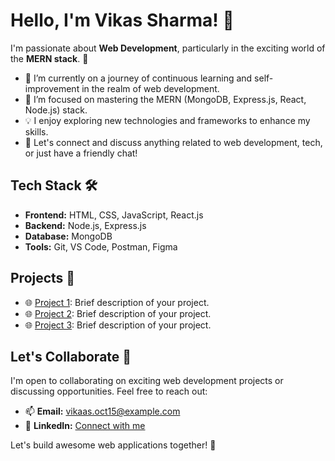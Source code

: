 # Hello, I'm Vikas Sharma! 👋

I'm passionate about **Web Development**, particularly in the exciting world of the **MERN stack**. 🚀

- 🔭 I’m currently on a journey of continuous learning and self-improvement in the realm of web development.
- 🌱 I’m focused on mastering the MERN (MongoDB, Express.js, React, Node.js) stack.
- 💡 I enjoy exploring new technologies and frameworks to enhance my skills.
- 💬 Let's connect and discuss anything related to web development, tech, or just have a friendly chat!

## Tech Stack 🛠️

- **Frontend:** HTML, CSS, JavaScript, React.js
- **Backend:** Node.js, Express.js
- **Database:** MongoDB
- **Tools:** Git, VS Code, Postman, Figma

## Projects 🚀

- 🌐 [Project 1](link-to-project-1): Brief description of your project.
- 🌐 [Project 2](link-to-project-2): Brief description of your project.
- 🌐 [Project 3](link-to-project-3): Brief description of your project.

## Let's Collaborate 🤝

I'm open to collaborating on exciting web development projects or discussing opportunities. Feel free to reach out:

- 📫 **Email:** vikaas.oct15@example.com
- 🔗 **LinkedIn:** [Connect with me](your-linkedin-profile-link)

Let's build awesome web applications together! 🚀
